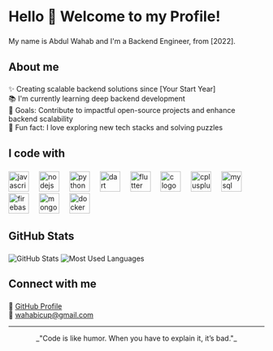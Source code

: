 <h1 align="left">Hello 👋 Welcome to my Profile!</h1>

###

<p align="left">My name is Abdul Wahab and I'm a Backend Engineer, from [2022].</p>

###

<h2 align="left">About me</h2>

###

<p align="left">✨ Creating scalable backend solutions since [Your Start Year]<br>
📚 I'm currently learning deep backend development<br>
🎯 Goals: Contribute to impactful open-source projects and enhance backend scalability<br>
🎲 Fun fact: I love exploring new tech stacks and solving puzzles</p>

###

<h2 align="left">I code with</h2>

###

<div align="left">
  <img src="https://cdn.jsdelivr.net/gh/devicons/devicon/icons/javascript/javascript-original.svg" height="40" alt="javascript logo"  />
  <img width="12" />
  <img src="https://cdn.jsdelivr.net/gh/devicons/devicon/icons/nodejs/nodejs-original.svg" height="40" alt="nodejs logo"  />
  <img width="12" />
  <img src="https://cdn.jsdelivr.net/gh/devicons/devicon/icons/python/python-original.svg" height="40" alt="python logo"  />
  <img width="12" />
  <img src="https://cdn.jsdelivr.net/gh/devicons/devicon/icons/dart/dart-original.svg" height="40" alt="dart logo"  />
  <img width="12" />
  <img src="https://cdn.jsdelivr.net/gh/devicons/devicon/icons/flutter/flutter-original.svg" height="40" alt="flutter logo"  />
  <img width="12" />
  <img src="https://cdn.jsdelivr.net/gh/devicons/devicon/icons/c/c-original.svg" height="40" alt="c logo"  />
  <img width="12" />
  <img src="https://cdn.jsdelivr.net/gh/devicons/devicon/icons/cplusplus/cplusplus-original.svg" height="40" alt="cplusplus logo"  />
  <img width="12" />
  <img src="https://cdn.jsdelivr.net/gh/devicons/devicon/icons/mysql/mysql-original.svg" height="40" alt="mysql logo"  />
  <img width="12" />
  <img src="https://cdn.jsdelivr.net/gh/devicons/devicon/icons/firebase/firebase-plain.svg" height="40" alt="firebase logo"  />
  <img width="12" />
  <img src="https://cdn.jsdelivr.net/gh/devicons/devicon/icons/mongodb/mongodb-original.svg" height="40" alt="mongodb logo"  />
  <img width="12" />
  <img src="https://cdn.jsdelivr.net/gh/devicons/devicon/icons/docker/docker-original.svg" height="40" alt="docker logo"  />
  
</div>

###

<h2 align="left">GitHub Stats</h2>

###

<div align="left">
  <img src="https://github-readme-stats.vercel.app/api?username=Abdul-Wahab2&show_icons=true&theme=radical" alt="GitHub Stats" />
  <img src="https://github-readme-stats.vercel.app/api/top-langs/?username=Abdul-Wahab2&layout=compact&theme=radical" alt="Most Used Languages" />
</div>

###

<h2 align="left">Connect with me</h2>

###

<p align="left">
  🔗 <a href="https://github.com/Abdul-Wahab2" target="_blank">GitHub Profile</a><br>
  📧 <a href="mailto:wahabicup@gmail.com">wahabicup@gmail.com</a><br>
</p>

---

<p align="center">_"Code is like humor. When you have to explain it, it’s bad."_</p>
